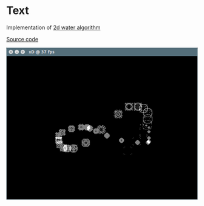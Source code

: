 # Text

Implementation of [2d water algorithm](https://web.archive.org/web/20160418004149/http://freespace.virgin.net/hugo.elias/graphics/x_water.htm)

[Source code](https://github.com/bernhardfritz/libxd/tree/master/examples/2dwater)

![screenshot007](../_media/screenshots/2dwaterscreenshot.png)

